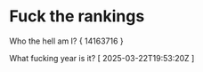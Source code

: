 # Fuck the rankings

Who the hell am I?
{ 14163716 }

What fucking year is it?
[ 2025-03-22T19:53:20Z ]
